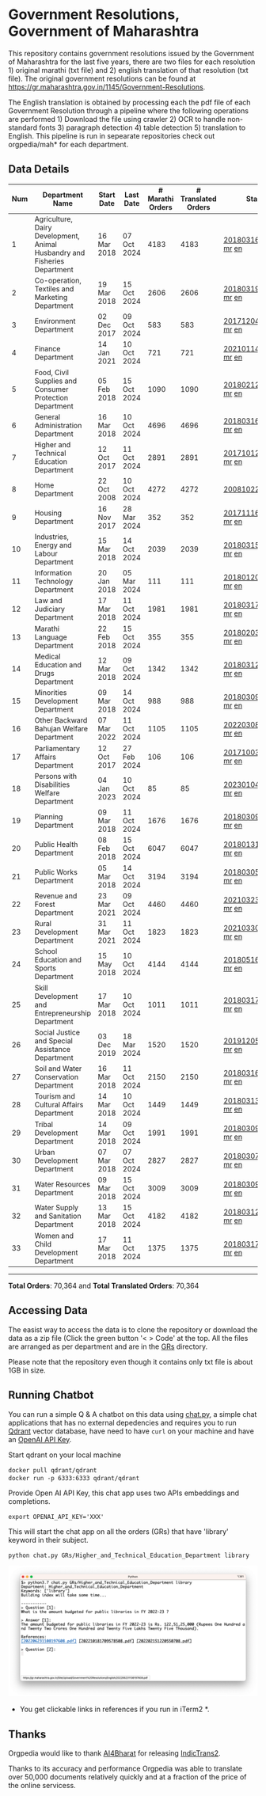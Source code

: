 # Government Resolutions, Government of Maharashtra

This repository contains government resolutions issued by the Government of Maharashtra for the last five years, there are two files for each resolution 1) original marathi (txt file) and 2) english translation of that resolution (txt file). The original government resolutions can be found at https://gr.maharashtra.gov.in/1145/Government-Resolutions.

The English translation is obtained by processing each the pdf file of each Government Resolution through a pipeline where the following operations are performed 1) Download the file using crawler 2) OCR to handle non-standard fonts 3) paragraph detection 4) table  detection 5) translation to English. This pipeline is run in sepearate repositories check out orgpedia/mah* for each department.


## Data Details

| Num | Department Name | Start Date | Last Date | # Marathi Orders | # Translated Orders | Starting Order | Last Order |
| --- | --------------- | ---------- | --------- | ---------------- | ------------------- | -------------- | ---------- |
| 1 | Agriculture, Dairy Development, Animal Husbandry and Fisheries Department | 16 Mar 2018 | 07 Oct 2024 | 4183 | 4183 | [201803161624182101.pdf](https://gr.maharashtra.gov.in/Site/Upload/Government%20Resolutions/English/201803161624182101.pdf) [mr](GRs/Agriculture,_Dairy_Development,_Animal_Husbandry_and_Fisheries_Department/201803161624182101.pdf.mr.txt) [en](GRs/Agriculture,_Dairy_Development,_Animal_Husbandry_and_Fisheries_Department/201803161624182101.pdf.en.txt) | [202410081152336701.pdf](https://gr.maharashtra.gov.in/Site/Upload/Government%20Resolutions/English/202410081152336701.pdf) [mr](GRs/Agriculture,_Dairy_Development,_Animal_Husbandry_and_Fisheries_Department/202410081152336701.pdf.mr.txt) [en](GRs/Agriculture,_Dairy_Development,_Animal_Husbandry_and_Fisheries_Department/202410081152336701.pdf.en.txt) |
| 2 | Co-operation, Textiles and Marketing Department | 19 Mar 2018 | 15 Oct 2024 | 2606 | 2606 | [201803191257576702.pdf](https://gr.maharashtra.gov.in/Site/Upload/Government%20Resolutions/English/201803191257576702.pdf) [mr](GRs/Co-operation,_Textiles_and_Marketing_Department/201803191257576702.pdf.mr.txt) [en](GRs/Co-operation,_Textiles_and_Marketing_Department/201803191257576702.pdf.en.txt) | [202410151620024802.pdf](https://gr.maharashtra.gov.in/Site/Upload/Government%20Resolutions/English/202410151620024802.pdf) [mr](GRs/Co-operation,_Textiles_and_Marketing_Department/202410151620024802.pdf.mr.txt) [en](GRs/Co-operation,_Textiles_and_Marketing_Department/202410151620024802.pdf.en.txt) |
| 3 | Environment Department | 02 Dec 2017 | 09 Oct 2024 | 583 | 583 | [201712041147216904.pdf](https://gr.maharashtra.gov.in/Site/Upload/Government%20Resolutions/English/201712041147216904.pdf) [mr](GRs/Environment_Department/201712041147216904.pdf.mr.txt) [en](GRs/Environment_Department/201712041147216904.pdf.en.txt) | [202410101321363304.pdf](https://gr.maharashtra.gov.in/Site/Upload/Government%20Resolutions/English/202410101321363304.pdf) [mr](GRs/Environment_Department/202410101321363304.pdf.mr.txt) [en](GRs/Environment_Department/202410101321363304.pdf.en.txt) |
| 4 | Finance Department | 14 Jan 2021 | 10 Oct 2024 | 721 | 721 | [202101141237329905.pdf](https://gr.maharashtra.gov.in/Site/Upload/Government%20Resolutions/English/202101141237329905.pdf) [mr](GRs/Finance_Department/202101141237329905.pdf.mr.txt) [en](GRs/Finance_Department/202101141237329905.pdf.en.txt) | [202410101303279205.pdf](https://gr.maharashtra.gov.in/Site/Upload/Government%20Resolutions/English/202410101303279205.pdf) [mr](GRs/Finance_Department/202410101303279205.pdf.mr.txt) [en](GRs/Finance_Department/202410101303279205.pdf.en.txt) |
| 5 | Food, Civil Supplies and Consumer Protection Department | 05 Feb 2018 | 15 Oct 2024 | 1090 | 1090 | [201802121244545806.pdf](https://gr.maharashtra.gov.in/Site/Upload/Government%20Resolutions/English/201802121244545806.pdf) [mr](GRs/Food,_Civil_Supplies_and_Consumer_Protection_Department/201802121244545806.pdf.mr.txt) [en](GRs/Food,_Civil_Supplies_and_Consumer_Protection_Department/201802121244545806.pdf.en.txt) | [202410151345250006.pdf](https://gr.maharashtra.gov.in/Site/Upload/Government%20Resolutions/English/202410151345250006.pdf) [mr](GRs/Food,_Civil_Supplies_and_Consumer_Protection_Department/202410151345250006.pdf.mr.txt) [en](GRs/Food,_Civil_Supplies_and_Consumer_Protection_Department/202410151345250006.pdf.en.txt) |
| 6 | General Administration Department | 16 Mar 2018 | 10 Oct 2024 | 4696 | 4696 | [201803161224022707.pdf](https://gr.maharashtra.gov.in/Site/Upload/Government%20Resolutions/English/201803161224022707.pdf) [mr](GRs/General_Administration_Department/201803161224022707.pdf.mr.txt) [en](GRs/General_Administration_Department/201803161224022707.pdf.en.txt) | [202410102011269207.pdf](https://gr.maharashtra.gov.in/Site/Upload/Government%20Resolutions/English/202410102011269207.pdf) [mr](GRs/General_Administration_Department/202410102011269207.pdf.mr.txt) [en](GRs/General_Administration_Department/202410102011269207.pdf.en.txt) |
| 7 | Higher and Technical Education Department | 12 Oct 2017 | 11 Oct 2024 | 2891 | 2891 | [201710121514029708.pdf](https://gr.maharashtra.gov.in/Site/Upload/Government%20Resolutions/English/201710121514029708.pdf) [mr](GRs/Higher_and_Technical_Education_Department/201710121514029708.pdf.mr.txt) [en](GRs/Higher_and_Technical_Education_Department/201710121514029708.pdf.en.txt) | [202410111808209208.pdf](https://gr.maharashtra.gov.in/Site/Upload/Government%20Resolutions/English/202410111808209208.pdf) [mr](GRs/Higher_and_Technical_Education_Department/202410111808209208.pdf.mr.txt) [en](GRs/Higher_and_Technical_Education_Department/202410111808209208.pdf.en.txt) |
| 8 | Home Department | 22 Oct 2008 | 10 Oct 2024 | 4272 | 4272 | [20081022.pdf](https://gr.maharashtra.gov.in/Site/Upload/Government%20Resolutions/English/20081022.pdf) [mr](GRs/Home_Department/20081022.pdf.mr.txt) [en](GRs/Home_Department/20081022.pdf.en.txt) | [202410101558269429.pdf](https://gr.maharashtra.gov.in/Site/Upload/Government%20Resolutions/English/202410101558269429.pdf) [mr](GRs/Home_Department/202410101558269429.pdf.mr.txt) [en](GRs/Home_Department/202410101558269429.pdf.en.txt) |
| 9 | Housing Department | 16 Nov 2017 | 28 Mar 2024 | 352 | 352 | [201711161447076609.pdf](https://gr.maharashtra.gov.in/Site/Upload/Government%20Resolutions/English/201711161447076609.pdf) [mr](GRs/Housing_Department/201711161447076609.pdf.mr.txt) [en](GRs/Housing_Department/201711161447076609.pdf.en.txt) | [202403281255554909.pdf](https://gr.maharashtra.gov.in/Site/Upload/Government%20Resolutions/English/202403281255554909.pdf) [mr](GRs/Housing_Department/202403281255554909.pdf.mr.txt) [en](GRs/Housing_Department/202403281255554909.pdf.en.txt) |
| 10 | Industries, Energy and Labour Department | 15 Mar 2018 | 14 Oct 2024 | 2039 | 2039 | [201803151204055010.pdf](https://gr.maharashtra.gov.in/Site/Upload/Government%20Resolutions/English/201803151204055010.pdf) [mr](GRs/Industries,_Energy_and_Labour_Department/201803151204055010.pdf.mr.txt) [en](GRs/Industries,_Energy_and_Labour_Department/201803151204055010.pdf.en.txt) | [202410141822049210.pdf](https://gr.maharashtra.gov.in/Site/Upload/Government%20Resolutions/English/202410141822049210.pdf) [mr](GRs/Industries,_Energy_and_Labour_Department/202410141822049210.pdf.mr.txt) [en](GRs/Industries,_Energy_and_Labour_Department/202410141822049210.pdf.en.txt) |
| 11 | Information Technology Department | 20 Jan 2018 | 05 Mar 2024 | 111 | 111 | [201801201843024511.pdf](https://gr.maharashtra.gov.in/Site/Upload/Government%20Resolutions/English/201801201843024511.pdf) [mr](GRs/Information_Technology_Department/201801201843024511.pdf.mr.txt) [en](GRs/Information_Technology_Department/201801201843024511.pdf.en.txt) | [202403051249430211.pdf](https://gr.maharashtra.gov.in/Site/Upload/Government%20Resolutions/English/202403051249430211.pdf) [mr](GRs/Information_Technology_Department/202403051249430211.pdf.mr.txt) [en](GRs/Information_Technology_Department/202403051249430211.pdf.en.txt) |
| 12 | Law and Judiciary Department | 17 Mar 2018 | 11 Oct 2024 | 1981 | 1981 | [201803171129290212.pdf](https://gr.maharashtra.gov.in/Site/Upload/Government%20Resolutions/English/201803171129290212.pdf) [mr](GRs/Law_and_Judiciary_Department/201803171129290212.pdf.mr.txt) [en](GRs/Law_and_Judiciary_Department/201803171129290212.pdf.en.txt) | [202410111601344712.pdf](https://gr.maharashtra.gov.in/Site/Upload/Government%20Resolutions/English/202410111601344712.pdf) [mr](GRs/Law_and_Judiciary_Department/202410111601344712.pdf.mr.txt) [en](GRs/Law_and_Judiciary_Department/202410111601344712.pdf.en.txt) |
| 13 | Marathi Language Department | 22 Feb 2018 | 15 Oct 2024 | 355 | 355 | [201802031549154233.pdf](https://gr.maharashtra.gov.in/Site/Upload/Government%20Resolutions/English/201802031549154233.pdf) [mr](GRs/Marathi_Language_Department/201802031549154233.pdf.mr.txt) [en](GRs/Marathi_Language_Department/201802031549154233.pdf.en.txt) | [202410151438500233.pdf](https://gr.maharashtra.gov.in/Site/Upload/Government%20Resolutions/English/202410151438500233.pdf) [mr](GRs/Marathi_Language_Department/202410151438500233.pdf.mr.txt) [en](GRs/Marathi_Language_Department/202410151438500233.pdf.en.txt) |
| 14 | Medical Education and Drugs Department | 12 Mar 2018 | 09 Oct 2024 | 1342 | 1342 | [201803121137094813.pdf](https://gr.maharashtra.gov.in/Site/Upload/Government%20Resolutions/English/201803121137094813.pdf) [mr](GRs/Medical_Education_and_Drugs_Department/201803121137094813.pdf.mr.txt) [en](GRs/Medical_Education_and_Drugs_Department/201803121137094813.pdf.en.txt) | [202410091805290913.pdf](https://gr.maharashtra.gov.in/Site/Upload/Government%20Resolutions/English/202410091805290913.pdf) [mr](GRs/Medical_Education_and_Drugs_Department/202410091805290913.pdf.mr.txt) [en](GRs/Medical_Education_and_Drugs_Department/202410091805290913.pdf.en.txt) |
| 15 | Minorities Development Department | 09 Mar 2018 | 14 Oct 2024 | 988 | 988 | [201803091218355314.pdf](https://gr.maharashtra.gov.in/Site/Upload/Government%20Resolutions/English/201803091218355314.pdf) [mr](GRs/Minorities_Development_Department/201803091218355314.pdf.mr.txt) [en](GRs/Minorities_Development_Department/201803091218355314.pdf.en.txt) | [202410141649348214.pdf](https://gr.maharashtra.gov.in/Site/Upload/Government%20Resolutions/English/202410141649348214.pdf) [mr](GRs/Minorities_Development_Department/202410141649348214.pdf.mr.txt) [en](GRs/Minorities_Development_Department/202410141649348214.pdf.en.txt) |
| 16 | Other Backward Bahujan Welfare Department | 07 Mar 2022 | 11 Oct 2024 | 1105 | 1105 | [202203081752439334.pdf](https://gr.maharashtra.gov.in/Site/Upload/Government%20Resolutions/English/202203081752439334.pdf) [mr](GRs/Other_Backward_Bahujan_Welfare_Department/202203081752439334.pdf.mr.txt) [en](GRs/Other_Backward_Bahujan_Welfare_Department/202203081752439334.pdf.en.txt) | [202410111714308834.pdf](https://gr.maharashtra.gov.in/Site/Upload/Government%20Resolutions/English/202410111714308834.pdf) [mr](GRs/Other_Backward_Bahujan_Welfare_Department/202410111714308834.pdf.mr.txt) [en](GRs/Other_Backward_Bahujan_Welfare_Department/202410111714308834.pdf.en.txt) |
| 17 | Parliamentary Affairs Department | 12 Oct 2017 | 27 Feb 2024 | 106 | 106 | [201710031642378615.pdf](https://gr.maharashtra.gov.in/Site/Upload/Government%20Resolutions/English/201710031642378615.pdf) [mr](GRs/Parliamentary_Affairs_Department/201710031642378615.pdf.mr.txt) [en](GRs/Parliamentary_Affairs_Department/201710031642378615.pdf.en.txt) | [202402271500283915.pdf](https://gr.maharashtra.gov.in/Site/Upload/Government%20Resolutions/English/202402271500283915.pdf) [mr](GRs/Parliamentary_Affairs_Department/202402271500283915.pdf.mr.txt) [en](GRs/Parliamentary_Affairs_Department/202402271500283915.pdf.en.txt) |
| 18 | Persons with Disabilities Welfare Department | 04 Jan 2023 | 10 Oct 2024 | 85 | 85 | [202301041906309635.pdf](https://gr.maharashtra.gov.in/Site/Upload/Government%20Resolutions/English/202301041906309635.pdf) [mr](GRs/Persons_with_Disabilities_Welfare_Department/202301041906309635.pdf.mr.txt) [en](GRs/Persons_with_Disabilities_Welfare_Department/202301041906309635.pdf.en.txt) | [202410101258467935.pdf](https://gr.maharashtra.gov.in/Site/Upload/Government%20Resolutions/English/202410101258467935.pdf) [mr](GRs/Persons_with_Disabilities_Welfare_Department/202410101258467935.pdf.mr.txt) [en](GRs/Persons_with_Disabilities_Welfare_Department/202410101258467935.pdf.en.txt) |
| 19 | Planning Department | 09 Mar 2018 | 11 Oct 2024 | 1676 | 1676 | [201803091441032716.pdf](https://gr.maharashtra.gov.in/Site/Upload/Government%20Resolutions/English/201803091441032716.pdf) [mr](GRs/Planning_Department/201803091441032716.pdf.mr.txt) [en](GRs/Planning_Department/201803091441032716.pdf.en.txt) | [202410111105259116.pdf](https://gr.maharashtra.gov.in/Site/Upload/Government%20Resolutions/English/202410111105259116.pdf) [mr](GRs/Planning_Department/202410111105259116.pdf.mr.txt) [en](GRs/Planning_Department/202410111105259116.pdf.en.txt) |
| 20 | Public Health Department | 08 Feb 2018 | 15 Oct 2024 | 6047 | 6047 | [201801311722275417.pdf](https://gr.maharashtra.gov.in/Site/Upload/Government%20Resolutions/English/201801311722275417.pdf) [mr](GRs/Public_Health_Department/201801311722275417.pdf.mr.txt) [en](GRs/Public_Health_Department/201801311722275417.pdf.en.txt) | [202410151022296017.pdf](https://gr.maharashtra.gov.in/Site/Upload/Government%20Resolutions/English/202410151022296017.pdf) [mr](GRs/Public_Health_Department/202410151022296017.pdf.mr.txt) [en](GRs/Public_Health_Department/202410151022296017.pdf.en.txt) |
| 21 | Public Works Department | 05 Mar 2018 | 14 Oct 2024 | 3194 | 3194 | [201803051515468118.pdf](https://gr.maharashtra.gov.in/Site/Upload/Government%20Resolutions/English/201803051515468118.pdf) [mr](GRs/Public_Works_Department/201803051515468118.pdf.mr.txt) [en](GRs/Public_Works_Department/201803051515468118.pdf.en.txt) | [202410141216182118.pdf](https://gr.maharashtra.gov.in/Site/Upload/Government%20Resolutions/English/202410141216182118.pdf) [mr](GRs/Public_Works_Department/202410141216182118.pdf.mr.txt) [en](GRs/Public_Works_Department/202410141216182118.pdf.en.txt) |
| 22 | Revenue and Forest Department | 23 Mar 2021 | 09 Oct 2024 | 4460 | 4460 | [202103231328393119.pdf](https://gr.maharashtra.gov.in/Site/Upload/Government%20Resolutions/English/202103231328393119.pdf) [mr](GRs/Revenue_and_Forest_Department/202103231328393119.pdf.mr.txt) [en](GRs/Revenue_and_Forest_Department/202103231328393119.pdf.en.txt) | [202410091909432119.pdf](https://gr.maharashtra.gov.in/Site/Upload/Government%20Resolutions/English/202410091909432119.pdf) [mr](GRs/Revenue_and_Forest_Department/202410091909432119.pdf.mr.txt) [en](GRs/Revenue_and_Forest_Department/202410091909432119.pdf.en.txt) |
| 23 | Rural Development Department | 31 Mar 2021 | 11 Oct 2024 | 1823 | 1823 | [202103301021181120.pdf](https://gr.maharashtra.gov.in/Site/Upload/Government%20Resolutions/English/202103301021181120.pdf) [mr](GRs/Rural_Development_Department/202103301021181120.pdf.mr.txt) [en](GRs/Rural_Development_Department/202103301021181120.pdf.en.txt) | [202410111521535520.pdf](https://gr.maharashtra.gov.in/Site/Upload/Government%20Resolutions/English/202410111521535520.pdf) [mr](GRs/Rural_Development_Department/202410111521535520.pdf.mr.txt) [en](GRs/Rural_Development_Department/202410111521535520.pdf.en.txt) |
| 24 | School Education and Sports Department | 15 May 2018 | 10 Oct 2024 | 4144 | 4144 | [201805161114241221.pdf](https://gr.maharashtra.gov.in/Site/Upload/Government%20Resolutions/English/201805161114241221.pdf) [mr](GRs/School_Education_and_Sports_Department/201805161114241221.pdf.mr.txt) [en](GRs/School_Education_and_Sports_Department/201805161114241221.pdf.en.txt) | [202410101742333421.pdf](https://gr.maharashtra.gov.in/Site/Upload/Government%20Resolutions/English/202410101742333421.pdf) [mr](GRs/School_Education_and_Sports_Department/202410101742333421.pdf.mr.txt) [en](GRs/School_Education_and_Sports_Department/202410101742333421.pdf.en.txt) |
| 25 | Skill Development and Entrepreneurship Department | 17 Mar 2018 | 10 Oct 2024 | 1011 | 1011 | [201803171322099003.pdf](https://gr.maharashtra.gov.in/Site/Upload/Government%20Resolutions/English/201803171322099003.pdf) [mr](GRs/Skill_Development_and_Entrepreneurship_Department/201803171322099003.pdf.mr.txt) [en](GRs/Skill_Development_and_Entrepreneurship_Department/201803171322099003.pdf.en.txt) | [202410102029303003.pdf](https://gr.maharashtra.gov.in/Site/Upload/Government%20Resolutions/English/202410102029303003....pdf) [mr](GRs/Skill_Development_and_Entrepreneurship_Department/202410102029303003.pdf.mr.txt) [en](GRs/Skill_Development_and_Entrepreneurship_Department/202410102029303003.pdf.en.txt) |
| 26 | Social Justice and Special Assistance Department | 03 Dec 2019 | 18 Mar 2024 | 1520 | 1520 | [201912051107011622.pdf](https://gr.maharashtra.gov.in/Site/Upload/Government%20Resolutions/English/201912051107011622.pdf) [mr](GRs/Social_Justice_and_Special_Assistance_Department/201912051107011622.pdf.mr.txt) [en](GRs/Social_Justice_and_Special_Assistance_Department/201912051107011622.pdf.en.txt) | [202403201527305922.pdf](https://gr.maharashtra.gov.in/Site/Upload/Government%20Resolutions/English/202403201527305922....pdf) [mr](GRs/Social_Justice_and_Special_Assistance_Department/202403201527305922.pdf.mr.txt) [en](GRs/Social_Justice_and_Special_Assistance_Department/202403201527305922.pdf.en.txt) |
| 27 | Soil and Water Conservation Department | 16 Mar 2018 | 11 Oct 2024 | 2150 | 2150 | [201803161247582426.pdf](https://gr.maharashtra.gov.in/Site/Upload/Government%20Resolutions/English/201803161247582426.pdf) [mr](GRs/Soil_and_Water_Conservation_Department/201803161247582426.pdf.mr.txt) [en](GRs/Soil_and_Water_Conservation_Department/201803161247582426.pdf.en.txt) | [202410111734169026.pdf](https://gr.maharashtra.gov.in/Site/Upload/Government%20Resolutions/English/202410111734169026.pdf) [mr](GRs/Soil_and_Water_Conservation_Department/202410111734169026.pdf.mr.txt) [en](GRs/Soil_and_Water_Conservation_Department/202410111734169026.pdf.en.txt) |
| 28 | Tourism and Cultural Affairs Department | 14 Mar 2018 | 10 Oct 2024 | 1449 | 1449 | [201803131542054523.pdf](https://gr.maharashtra.gov.in/Site/Upload/Government%20Resolutions/English/201803131542054523.pdf) [mr](GRs/Tourism_and_Cultural_Affairs_Department/201803131542054523.pdf.mr.txt) [en](GRs/Tourism_and_Cultural_Affairs_Department/201803131542054523.pdf.en.txt) | [202410101936509323.pdf](https://gr.maharashtra.gov.in/Site/Upload/Government%20Resolutions/English/202410101936509323.pdf) [mr](GRs/Tourism_and_Cultural_Affairs_Department/202410101936509323.pdf.mr.txt) [en](GRs/Tourism_and_Cultural_Affairs_Department/202410101936509323.pdf.en.txt) |
| 29 | Tribal Development Department | 14 Mar 2018 | 09 Oct 2024 | 1991 | 1991 | [201803091105184924.pdf](https://gr.maharashtra.gov.in/Site/Upload/Government%20Resolutions/English/201803091105184924.pdf) [mr](GRs/Tribal_Development_Department/201803091105184924.pdf.mr.txt) [en](GRs/Tribal_Development_Department/201803091105184924.pdf.en.txt) | [202410091830556224.pdf](https://gr.maharashtra.gov.in/Site/Upload/Government%20Resolutions/English/202410091830556224.pdf) [mr](GRs/Tribal_Development_Department/202410091830556224.pdf.mr.txt) [en](GRs/Tribal_Development_Department/202410091830556224.pdf.en.txt) |
| 30 | Urban Development Department | 07 Mar 2018 | 07 Oct 2024 | 2827 | 2827 | [201803071203178325.pdf](https://gr.maharashtra.gov.in/Site/Upload/Government%20Resolutions/English/201803071203178325.pdf) [mr](GRs/Urban_Development_Department/201803071203178325.pdf.mr.txt) [en](GRs/Urban_Development_Department/201803071203178325.pdf.en.txt) | [202410071542497325.pdf](https://gr.maharashtra.gov.in/Site/Upload/Government%20Resolutions/English/202410071542497325.pdf) [mr](GRs/Urban_Development_Department/202410071542497325.pdf.mr.txt) [en](GRs/Urban_Development_Department/202410071542497325.pdf.en.txt) |
| 31 | Water Resources Department | 09 Mar 2018 | 15 Oct 2024 | 3009 | 3009 | [201803091034435527.pdf](https://gr.maharashtra.gov.in/Site/Upload/Government%20Resolutions/English/201803091034435527.pdf) [mr](GRs/Water_Resources_Department/201803091034435527.pdf.mr.txt) [en](GRs/Water_Resources_Department/201803091034435527.pdf.en.txt) | [202410151557076327.pdf](https://gr.maharashtra.gov.in/Site/Upload/Government%20Resolutions/English/202410151557076327.pdf) [mr](GRs/Water_Resources_Department/202410151557076327.pdf.mr.txt) [en](GRs/Water_Resources_Department/202410151557076327.pdf.en.txt) |
| 32 | Water Supply and Sanitation Department | 13 Mar 2018 | 15 Oct 2024 | 4182 | 4182 | [201803121414108428.pdf](https://gr.maharashtra.gov.in/Site/Upload/Government%20Resolutions/English/201803121414108428.pdf) [mr](GRs/Water_Supply_and_Sanitation_Department/201803121414108428.pdf.mr.txt) [en](GRs/Water_Supply_and_Sanitation_Department/201803121414108428.pdf.en.txt) | [202410091556138928.pdf](https://gr.maharashtra.gov.in/Site/Upload/Government%20Resolutions/English/202410091556138928.pdf) [mr](GRs/Water_Supply_and_Sanitation_Department/202410091556138928.pdf.mr.txt) [en](GRs/Water_Supply_and_Sanitation_Department/202410091556138928.pdf.en.txt) |
| 33 | Women and Child Development Department | 17 Mar 2018 | 11 Oct 2024 | 1375 | 1375 | [201803171539444330.pdf](https://gr.maharashtra.gov.in/Site/Upload/Government%20Resolutions/English/201803171539444330.pdf) [mr](GRs/Women_and_Child_Development_Department/201803171539444330.pdf.mr.txt) [en](GRs/Women_and_Child_Development_Department/201803171539444330.pdf.en.txt) | [202410111658017230.pdf](https://gr.maharashtra.gov.in/Site/Upload/Government%20Resolutions/English/202410111658017230.pdf) [mr](GRs/Women_and_Child_Development_Department/202410111658017230.pdf.mr.txt) [en](GRs/Women_and_Child_Development_Department/202410111658017230.pdf.en.txt) |
----------------------------------------------------------------------------------------------------

**Total Orders**: 70,364 and **Total Translated Orders**: 70,364
## Accessing Data

The easist way to access the data is to clone the repository or download the data as a zip file (Click the green button '< > Code' at the top. All the files are arranged as per department and are in the [GRs](GRs) directory.

Please note that the repository even though it contains only txt file is about 1GB in size.

## Running Chatbot

You can run a simple Q & A chatbot on this data using [chat.py](chat.py), a simple chat applications that has no external depedencies and requires you to run [Qdrant](https://qdrant.tech/) vector database, have need to have `curl` on your machine and have an [OpenAI API Key](https://help.openai.com/en/articles/4936850-where-do-i-find-my-secret-api-key).

Start qdrant on your local machine
```shell
docker pull qdrant/qdrant
docker run -p 6333:6333 qdrant/qdrant
```

Provide Open AI API Key, this chat app uses two APIs embeddings and completions.
```shell
export OPENAI_API_KEY='XXX'
```

This will start the chat app on all the orders (GRs) that have 'library' keyword in their subject.

```shell
python chat.py GRs/Higher_and_Technical_Education_Department library
```

![screenshot of running chat.py](screenshot.png)

* You get clickable links in references if you run in iTerm2 *.

## Thanks

Orgpedia would like to thank [AI4Bharat](https://ai4bharat.iitm.ac.in/) for releasing [IndicTrans2](https://github.com/AI4Bharat/IndicTrans2).

Thanks to its accuracy and performance Orgpedia was able to translate over 50,000 documents relatively quickly and at a fraction of the price of the online servicess.











